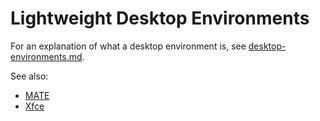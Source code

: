 # Lightweight Desktop Environments

For an explanation of what a desktop environment is, see
[desktop-environments.md](desktop-environments.md).

See also:
- [MATE](MATE)
- [Xfce](Xfce.md)
